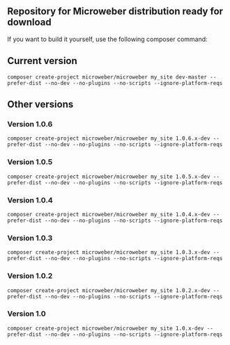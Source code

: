 ## Repository for Microweber distribution ready for download 



If you want to build it yourself, use the following composer command:



## Current version

`composer create-project microweber/microweber my_site dev-master --prefer-dist --no-dev --no-plugins --no-scripts --ignore-platform-reqs`


## Other versions

### Version 1.0.6

`composer create-project microweber/microweber my_site 1.0.6.x-dev --prefer-dist --no-dev --no-plugins --no-scripts --ignore-platform-reqs`


### Version 1.0.5

`composer create-project microweber/microweber my_site 1.0.5.x-dev --prefer-dist --no-dev --no-plugins --no-scripts --ignore-platform-reqs`
  

### Version 1.0.4
`composer create-project microweber/microweber my_site 1.0.4.x-dev --prefer-dist --no-dev --no-plugins --no-scripts --ignore-platform-reqs`


### Version 1.0.3
`composer create-project microweber/microweber my_site 1.0.3.x-dev --prefer-dist --no-dev --no-plugins --no-scripts --ignore-platform-reqs`



### Version 1.0.2
`composer create-project microweber/microweber my_site 1.0.2.x-dev --prefer-dist --no-dev --no-plugins --no-scripts --ignore-platform-reqs`


### Version 1.0
`composer create-project microweber/microweber my_site 1.0.x-dev --prefer-dist --no-dev --no-plugins --no-scripts --ignore-platform-reqs`